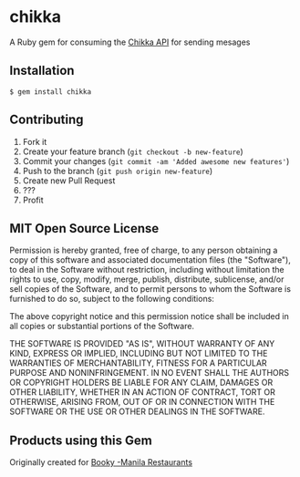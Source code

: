 chikka
======

A Ruby gem for consuming the [Chikka API](https://api.chikka.com) for sending mesages

## Installation

    $ gem install chikka

## Contributing

1. Fork it
2. Create your feature branch (`git checkout -b new-feature`)
3. Commit your changes (`git commit -am 'Added awesome new features'`)
4. Push to the branch (`git push origin new-feature`)
5. Create new Pull Request
6. ???
7. Profit

## MIT Open Source License

Permission is hereby granted, free of charge, to any person obtaining a copy of this software and associated documentation files (the "Software"), to deal in the Software without restriction, including without limitation the rights to use, copy, modify, merge, publish, distribute, sublicense, and/or sell copies of the Software, and to permit persons to whom the Software is furnished to do so, subject to the following conditions:

The above copyright notice and this permission notice shall be included in all copies or substantial portions of the Software.

THE SOFTWARE IS PROVIDED "AS IS", WITHOUT WARRANTY OF ANY KIND, EXPRESS OR IMPLIED, INCLUDING BUT NOT LIMITED TO THE WARRANTIES OF MERCHANTABILITY, FITNESS FOR A PARTICULAR PURPOSE AND NONINFRINGEMENT. IN NO EVENT SHALL THE AUTHORS OR COPYRIGHT HOLDERS BE LIABLE FOR ANY CLAIM, DAMAGES OR OTHER LIABILITY, WHETHER IN AN ACTION OF CONTRACT, TORT OR OTHERWISE, ARISING FROM, OUT OF OR IN CONNECTION WITH THE SOFTWARE OR THE USE OR OTHER DEALINGS IN THE SOFTWARE.

## Products using this Gem
Originally created for [Booky -Manila Restaurants](http://ph.phonebooky.com/)